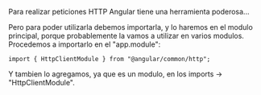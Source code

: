 Para realizar peticiones HTTP Angular tiene una herramienta poderosa...

Pero para poder utilizarla debemos importarla, y lo haremos en el modulo principal, porque probablemente la vamos a utilizar en varios modulos. Procedemos a importarlo en el "app.module":

``import { HttpClientModule } from "@angular/common/http";``

Y tambien lo agregamos, ya que es un modulo, en los imports → "HttpClientModule".


